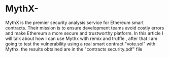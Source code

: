 # MythX-
MythX is the premier security analysis service for Ethereum smart contracts. Their mission is to ensure development teams avoid costly errors and make Ethereum a more secure and trustworthy platform. In this article I will talk about how I can use Mythx with remix and truffle , after that I am going to test  the vulnerability using a real smart contract "vote.sol" with Mythx. the results obtained are in the "contracts security.pdf" file
